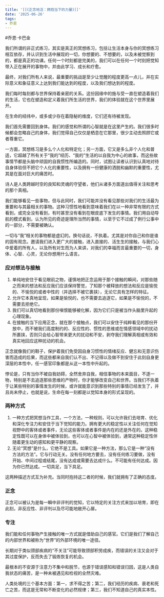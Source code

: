 ```yaml
---
title: '[[《正念地活：拥抱当下的力量》]]'
date: '2025-06-26'
tags:
- 乔恩
---
```

#乔恩·卡巴金 

我们所谓的非正式练习，其实是真正的冥想练习，包括让生活本身与你的冥想练习相互依存，并认识到生活中展现的一切，你想要的、不想要的，以及未被觉察到的，都是真正的功课。任何一个时刻都是完美的，我们可以在任何一个时刻把觉知带入正在展开的事物中，并由此学习、成长和疗愈。

最终，对我们所有人来说，最重要的挑战是至少让觉醒的程度更高一点儿，并在实际意义和象征意义上达到我们能达到的程度，以及我们想达到的程度。

我们每时每刻都与世界保持着亲密的关系。这份因缘中的施与受一直在塑造着我们的生活，它也在塑造和定义着我们所生活的世界，我们的体验就在这个世界里展开。

在生命的经纬中，或多或少存在着隐秘的维度，它们还有待被发现。

我们首先需要回到身体。我们的感觉和所谓的心智就是在这里产生的。我们很多时候都会忽略自己的身体，我们觉得自己仅仅是栖息在它那里，很少主动去照顾它或者尊重它。

一方面，冥想练习是多么个人化和特定化；另一方面，它又是多么非个人化和普适，它超越了所有关于“我的”经历、“我的”生活的以自我为中心的故事，而这些故事情节都是头脑中顽固的自我惯性所编造的。同时，试图让读者认识到认真地对待自身体验但不把它个人化的重要性，以及拥有一份健康的洒脱和幽默的重要性，尤其是在面对巨大的痛苦时。

诗人是人类跨越时空的良知和灵魂的守望者，他们从诸多方面道出值得关注和思考的那个真相。

我们能够看见一些事物，但与此同时，我们可能并没有看见那些对我们的生活最为重要和与其最相关的事物。这种习惯性地看到意味着我们在以一种非常有限的方式看到，或完全没有看到，有时甚至没有看到在眼皮底下发生的事情。我们用自动导航的模式看到，认为所见的奇迹是理所当然的事情，以至于它不过成了例行公事中的一部分，不需要被确认。

一切与“我”相关的事物都是虚幻的。换句话说，不执着。尤其是对你自己和你是谁的固有观念。邀请我们进入更广大的接触，进入直接的、活生生的接触，与我们心中爱着的所有人，以及所有对生而为人来讲，对我们的幸福而言最重要的一切，身体、心智、心灵，无论你想用什么语言。

### 应对想法与接触
1. 单纯地安住于看见眼前之物，谨慎地把正念运用于那个接触的瞬间，对那些随之而来的想法和反应我们应该保持警觉，了知那个被释放的想法和反应是愉悦的、不愉悦的或者中性的（并选择不被它裹挟），无论它具有怎样的特征。
2. 允许它本真地呈现，如果是愉悦的，也不需要去追逐它，如果是不愉悦的，不需要去拒绝它。
3. 我们可以真切地看到那份嗔恨能够被化解，因为它们只是被当作头脑里升起的心理现象。
4. 在接触的当下应用正念，就在那个接触点，我们可以安住于纯粹看见的那份开放中，而不被我们高度制约的、反应性的、惯性的思维或在情感领域中的扰动所裹挟，否则只会给心智带来更大的扰动和不安，剥夺我们理解真相或有效和真实地回应这种扰动的机会。

正念就像我们的鞋子，保护着我们免受因自身习惯性的情绪反应、健忘和无意识伤害而造成的后果，而这些都来自我们认不出、不记得以及做不到安住于此刻自身更深层的本性中，任一感官印象都是从这一本性中升起的。

悖论是，只有当你不被自我妨碍，全然舍弃自我，相信事物的本来面目，不逐一物，特别是不去追逐那些思维的产物时，你才能够改变自己和世界。当我们不执着于让某些特别的事情发生的时候，或许就能意识到那些特别的事情已经发生了，并且尚未停止，也就是说，生命在每一刻都是以觉知本身的形式呈现的。

### 两种方式
1. 一种方式把冥想当作工具，一个方法，一种规则，可以允许我们去培育、优化和深化专注力和安住于当下觉知的能力。拥有更大的稳定性以关注任何在觉知视野中的客体或者事件，无论这些客体或者事件是内在的还是外在的。这种稳定性既可以在身体中被体验到，也可以在心智中被体验到，通常这种稳定性伴随着更生动的感知和更平静的观察。
2. 无论“冥想”是什么，它绝不是工具。如果它是一种方法，那么它是一种“没有方法的方法”。它与行动无关。没有任何地方要去，没有任何练习要做，没有开始、中间过程或结尾，没有达成或需要去达成什么。不可能有任何达成。因为你已然达成。一切具足，当下具足。

这两种描述方式互为补充。当同时抱持这二者的时候，我们就拥有了正确的态度。

### 正念
正念可以被认为是每一瞬中非评判的觉知，它以特定的关注方式来加以培育，即在此刻，非反应性、非评判以及尽可能地敞开心扉。

### 专注
我们能和任何事物产生接触的唯一方式就是借助自己的感官。它们是我们了解自己的内部世界和被称为“世界”的外部环境的唯一途径。

长期对于类似颈部疾病的“不关注”可能导致颈部积劳成疾，而错误的关注又会对于其过度保护，反而失去了锻炼恢复的机会。

最根本的不安源于注意力不集中和脱节，也源于错误感知和错误归因，这是人类自我状态的痛苦，是一种未被遇见和检视的全然灾难。

人类处境的三个基本方面：第一，求不得之苦；第二，我们经历的疾病、衰老和死亡之苦，而这是无常和不断变化的必然规律；第三，我们不知道自己的真实本性。
